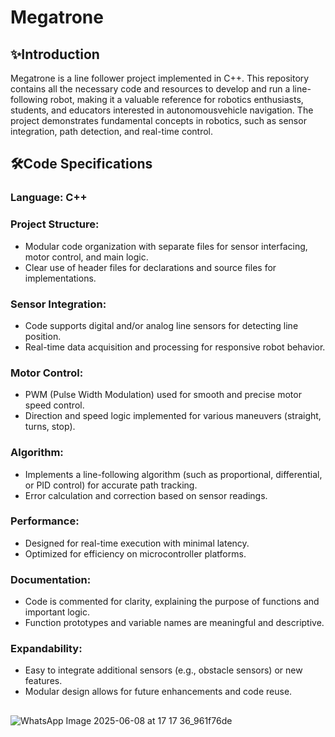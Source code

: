# Megatrone

## ✨Introduction
Megatrone is a line follower project implemented in C++. This repository contains all the necessary code and resources to develop and run a line-following robot, making it a valuable reference for robotics enthusiasts, students, and educators interested in autonomousvehicle navigation. The project demonstrates fundamental concepts in robotics, such as sensor integration, path detection, and real-time control.

## 🛠️Code Specifications

### Language: C++
### Project Structure:
- Modular code organization with separate files for sensor interfacing, motor control, and main logic.
- Clear use of header files for declarations and source files for implementations.
  
### Sensor Integration:
- Code supports digital and/or analog line sensors for detecting line position.
- Real-time data acquisition and processing for responsive robot behavior.
  
### Motor Control:
- PWM (Pulse Width Modulation) used for smooth and precise motor speed control.
- Direction and speed logic implemented for various maneuvers (straight, turns, stop).
  
### Algorithm:
- Implements a line-following algorithm (such as proportional, differential, or PID control) for accurate path tracking.
- Error calculation and correction based on sensor readings.
  
### Performance:
- Designed for real-time execution with minimal latency.
- Optimized for efficiency on microcontroller platforms.
  
### Documentation:
- Code is commented for clarity, explaining the purpose of functions and important logic.
- Function prototypes and variable names are meaningful and descriptive.
  
### Expandability:
- Easy to integrate additional sensors (e.g., obstacle sensors) or new features.
- Modular design allows for future enhancements and code reuse.

## 
## 
![WhatsApp Image 2025-06-08 at 17 17 36_961f76de](https://github.com/user-attachments/assets/6cd45e78-4ba9-4425-86c1-964393a28a11)


